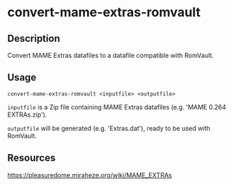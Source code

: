 # convert-mame-extras-romvault

## Description
Convert MAME Extras datafiles to a datafile compatible with RomVault.

## Usage
`convert-mame-extras-romvault <inputfile> <outputfile>`

`inputfile` is a Zip file containing MAME Extras datafiles (e.g. 'MAME 0.264 EXTRAs.zip').

`outputfile` will be generated (e.g. 'Extras.dat'), ready to be used with RomVault.

## Resources
https://pleasuredome.miraheze.org/wiki/MAME_EXTRAs
